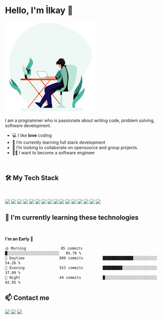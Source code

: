 # Hello, I'm İlkay 👋

<img src = "https://github.com/ilkaytech/ilkaytech/blob/main/coding.gif?raw=true">

I am a programmer who is passionate about writing code, problem solving, software development.

- 💻 I like **love** coding
- 📗 I’m currently learning full stack development
- 🔧 I’m looking to collaborate on opensource and group projects.
- 🧑‍💻 I want to become a software engineer

<br>

## 🛠️ My Tech Stack

<br>

<p>
  <img src="https://img.shields.io/badge/-HTML5-E34F26?style=flat&logo=html5&logoColor=white">
  <img src="https://img.shields.io/badge/-CSS3-1572B6?style=flat&logo=css3">
  <img src="https://img.shields.io/badge/-JavaScript-F7DF1E?style=flat&logo=javascript&logoColor=black">
  <img src="https://img.shields.io/badge/-TypeScript-3178C6?style=flat&logo=typescript&logoColor=white">
  <img src="https://img.shields.io/badge/-Angular-DD0031?style=flat&logo=angular&logoColor=white">
  <img src="https://img.shields.io/badge/-Nodejs-339933?style=flat&logo=node.js&logoColor=white">
  <img src="https://img.shields.io/badge/-Express-000000?style=flat&logo=express&logoColor=white">
  <img src="https://img.shields.io/badge/-MongoDB-47A248?style=flat&logo=mongodb&logoColor=white">
  <img src="https://img.shields.io/badge/-MySQL-4479A1?style=flat&logo=mysql&logoColor=white">
  <img src="https://img.shields.io/badge/-Git-F05032?style=flat&logo=git&logoColor=white">
  <img src="https://img.shields.io/badge/-Bootstrap-563D7C?style=flat&logo=bootstrap&logoColor=white">
  <img src="https://img.shields.io/badge/-GraphQL-E10098?style=flat&logo=graphql&logoColor=white">
  <img src="https://img.shields.io/badge/-NestJS-E0234E?style=flat&logo=nestjs&logoColor=white">
  <img src="https://img.shields.io/badge/-SCSS-CC6699?style=flat&logo=sass&logoColor=white">
  <img src="https://img.shields.io/badge/-Docker-2496ED?style=flat&logo=docker&logoColor=white">
  <img src="https://img.shields.io/badge/-Azure-0089D6?style=flat&logo=microsoft-azure&logoColor=white">
</p>

## 📕 I'm currently learning these technologies

<br>
<!--START_SECTION:waka-->

**I'm an Early 🐤**

```text
🌞 Morning                85 commits          █░░░░░░░░░░░░░░░░░░░░░░░░   05.70 %
🌆 Daytime                809 commits         ██████████████░░░░░░░░░░░   54.26 %
🌃 Evening                553 commits         █████████░░░░░░░░░░░░░░░░   37.09 %
🌙 Night                  44 commits          █░░░░░░░░░░░░░░░░░░░░░░░░   02.95 %
```

<!--END_SECTION:waka-->

## 📫 Contact me

<p

<a href="https://www.linkedin.com/in/ilkaytech/"><img src="https://img.shields.io/badge/-LinkedIn-0077B5?style=flat&logo=Linkedin&logoColor=white"/></a>
<a href="https://twitter.com/ilkaytech"><img src="https://img.shields.io/badge/-Twitter-1DA1F2?style=flat&logo=Twitter&logoColor=white"/></a>
<a href="mailto:ilkaytech@gmail.com"><img src="https://img.shields.io/badge/-Gmail-D14836?style=flat&logo=Gmail&logoColor=white"/></a>

</p>
